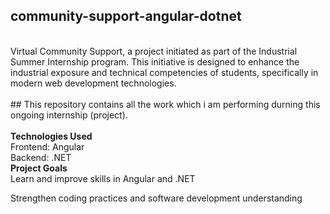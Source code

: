 ## community-support-angular-dotnet
<br>
Virtual Community Support, a project initiated as part of the Industrial Summer Internship program. This initiative is designed to enhance the industrial exposure and technical competencies of students, specifically in modern web development technologies.
<br>
<br>
## This repository contains all the work which i am performing durning this ongoing internship (project).
<br>
<br>
<b>Technologies Used</b>
<br>
Frontend: Angular
<br>
Backend: .NET
<br>
<b>Project Goals</b>
<br>
Learn and improve skills in Angular and .NET

Strengthen coding practices and software development understanding
